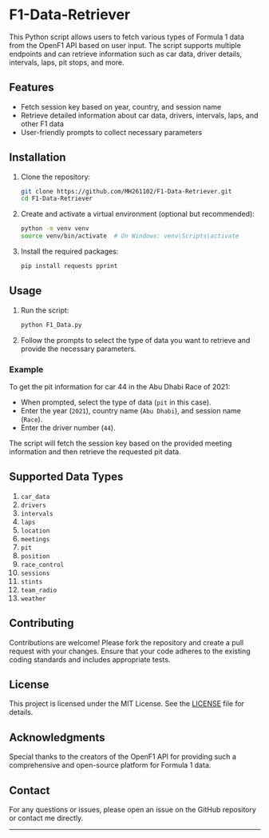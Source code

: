 # F1-Data-Retriever
This Python script allows users to fetch various types of Formula 1 data from the OpenF1 API based on user input. The script supports multiple endpoints and can retrieve information such as car data, driver details, intervals, laps, pit stops, and more.

## Features

- Fetch session key based on year, country, and session name
- Retrieve detailed information about car data, drivers, intervals, laps, and other F1 data
- User-friendly prompts to collect necessary parameters

## Installation

1. Clone the repository:
    ```bash
    git clone https://github.com/MH261102/F1-Data-Retriever.git
    cd F1-Data-Retriever
    ```

2. Create and activate a virtual environment (optional but recommended):
    ```bash
    python -m venv venv
    source venv/bin/activate  # On Windows: venv\Scripts\activate
    ```

3. Install the required packages:
    ```bash
    pip install requests pprint
    ```

## Usage

1. Run the script:
    ```bash
    python F1_Data.py
    ```

2. Follow the prompts to select the type of data you want to retrieve and provide the necessary parameters.

### Example

To get the pit information for car 44 in the Abu Dhabi Race of 2021:

- When prompted, select the type of data (`pit` in this case).
- Enter the year (`2021`), country name (`Abu Dhabi`), and session name (`Race`).
- Enter the driver number (`44`).

The script will fetch the session key based on the provided meeting information and then retrieve the requested pit data.

## Supported Data Types

1. `car_data`
2. `drivers`
3. `intervals`
4. `laps`
5. `location`
6. `meetings`
7. `pit`
8. `position`
9. `race_control`
10. `sessions`
11. `stints`
12. `team_radio`
13. `weather`

## Contributing

Contributions are welcome! Please fork the repository and create a pull request with your changes. Ensure that your code adheres to the existing coding standards and includes appropriate tests.

## License

This project is licensed under the MIT License. See the [LICENSE](LICENSE) file for details.

## Acknowledgments

Special thanks to the creators of the OpenF1 API for providing such a comprehensive and open-source platform for Formula 1 data.

## Contact

For any questions or issues, please open an issue on the GitHub repository or contact me directly.

---
